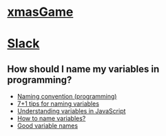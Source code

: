 # [xmasGame](https://aboutalebabed.github.io/xmasGame/)
# [Slack](https://ec-scrum-groupproject.slack.com/messages)

## How should I name my variables in programming?
- [Naming convention (programming)](https://en.wikipedia.org/wiki/Naming_convention_(programming))
- [7+1 tips for naming variables](http://www.makinggoodsoftware.com/2009/05/04/71-tips-for-naming-variables/)
- [Understanding variables in JavaScript](http://www.informit.com/articles/article.aspx?p=131025&seqNum=3)
- [How to name variables?](https://stackoverflow.com/questions/203618/how-to-name-variables)
- [Good variable names](http://wiki.c2.com/?GoodVariableNames)

